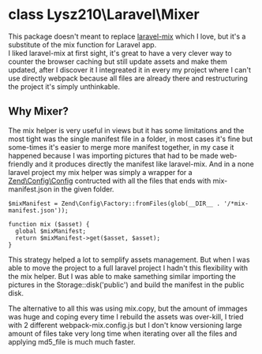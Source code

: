 class Lysz210\Laravel\Mixer
===
This package doesn't meant to replace [laravel-mix](https://github.com/JeffreyWay/laravel-mix) which I love, but it's a substitute of the mix function for Laravel app.  
I liked laravel-mix at first sight, it's great to have a very clever way to counter the browser caching but still update assets and make them updated, after I discover it I integreated it in every my project where I can't use directly webpack because all files are already there and restructuring the project it's simply unthinkable.

## Why Mixer?
The mix helper is very useful in views but it has some limitations and the most tight was the single manifest file in a folder, in most cases it's fine but some-times it's easier to merge more manifest together, in my case it happened because I was importing pictures that had to be made web-friendly and it produces directly the manifest like laravel-mix. And in a none laravel project my mix helper was simply a wrapper for a [Zend\Config\Config](https://github.com/zendframework/zend-config) contructed with all the files that ends with mix-manifest.json in the given folder.
```
$mixManifest = Zend\Config\Factory::fromFiles(glob(__DIR__ . '/*mix-manifest.json'));

function mix ($asset) {
  global $mixManifest;
  return $mixManifest->get($asset, $asset);
}
```
This strategy helped a lot to semplify assets management.
But when I was able to move the project to a full laravel project I hadn't this flexibility with the mix helper. But I was able to make samething similar importing the pictures in the Storage::disk('public') and build the manifest in the public disk.

The alternative to all this was using mix.copy, but the amount of immages was huge and coping every time I rebuild the assets was over-kill, I tried with 2 different webpack-mix.config.js but I don't know versioning large amount of files take very long time when iterating over all the files and applying md5_file is much much faster.